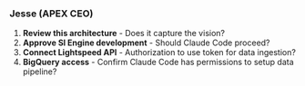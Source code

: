 ### Jesse (APEX CEO)
1. **Review this architecture** - Does it capture the vision?
2. **Approve SI Engine development** - Should Claude Code proceed?
3. **Connect Lightspeed API** - Authorization to use token for data ingestion?
4. **BigQuery access** - Confirm Claude Code has permissions to setup data pipeline?

